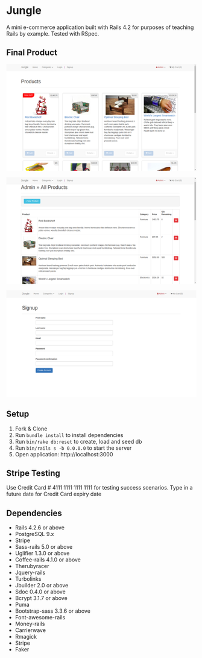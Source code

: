# Jungle

A mini e-commerce application built with Rails 4.2 for purposes of teaching Rails by example. Tested with RSpec.

## Final Product

!["Screenshot of Jungle main page"](https://raw.githubusercontent.com/geoerika/jungle-rails/master/images/Main.png)

!["Screenshot of Jungle products under administrator page"](https://raw.githubusercontent.com/geoerika/jungle-rails/master/images/Product_admin.png)

!["Screenshot of Jungle signup page"](https://raw.githubusercontent.com/geoerika/jungle-rails/master/images/Signup.png)

## Setup

1. Fork & Clone
2. Run `bundle install` to install dependencies
3. Run `bin/rake db:reset` to create, load and seed db
4. Run `bin/rails s -b 0.0.0.0` to start the server
5. Open application: http://localhost:3000

## Stripe Testing

Use Credit Card # 4111 1111 1111 1111 for testing success scenarios.
Type in a future date for Credit Card expiry date

## Dependencies

* Rails 4.2.6 or above
* PostgreSQL 9.x
* Stripe
* Sass-rails 5.0 or above
* Uglifier 1.3.0 or above
* Coffee-rails 4.1.0 or above
* Therubyracer
* Jquery-rails
* Turbolinks
* Jbuilder 2.0 or above
* Sdoc 0.4.0 or above
* Bcrypt 3.1.7 or above
* Puma
* Bootstrap-sass 3.3.6 or above
* Font-awesome-rails
* Money-rails
* Carrierwave
* Rmagick
* Stripe
* Faker
